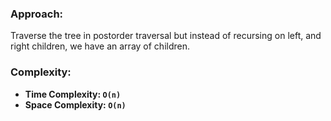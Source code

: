### Approach:
Traverse the tree in postorder traversal but instead of recursing on left, and right children, we have an array of children.
​
### Complexity:
- **Time Complexity: `O(n)`**
- **Space Complexity: `O(n)`**